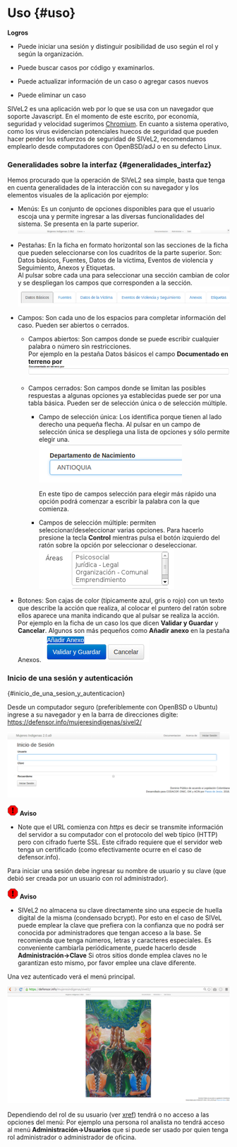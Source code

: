 
# Uso  {#uso}

**Logros**

* Puede iniciar una sesión y distinguir posibilidad de uso según el rol y 
  según la organización.

* Puede buscar casos por código y examinarlos.

* Puede actualizar información de un caso o agregar casos nuevos

* Puede eliminar un caso

SIVeL2 es una aplicación web por lo que se usa con un navegador que 
soporte Javascript. En el momento de este escrito, por economía, 
seguridad y velocidad sugerimos 
[Chromium](https://www.google.com/chrome/browser/desktop/index.html). 
En cuanto a sistema operativo, como los virus evidencian potenciales 
huecos de seguridad que pueden hacer perder los esfuerzos de seguridad 
de SIVeL2, recomendamos emplearlo desde computadores con OpenBSD/adJ o 
en su defecto Linux.


### Generalidades sobre la interfaz {#generalidades_interfaz}
Hemos procurado que la operación de SIVeL2 sea simple, basta que 
tenga en cuenta generalidades de la interacción con su navegador y 
los elementos visuales de la aplicación por ejemplo:

* Menús: Es un conjunto de opciones disponibles para que 
  el usuario escoja una y permite ingresar a las diversas 
  funcionalidades del sistema.  Se presenta en la parte 
  superior.
 ![Menús](img/ej-menus.png)

* Pestañas: En la ficha en formato horizontal son las secciones de 
  la ficha que pueden seleccionarse con los cuadritos de la parte 
  superior.  Son: Datos básicos, Fuentes, Datos de la víctima, 
  Eventos de violencia y Seguimiento, Anexos y Etiquetas.  
  Al pulsar sobre cada una para seleccionar una sección cambian de 
  color y se despliegan los campos que corresponden a la sección.
  ![Pestañas](img/ej-pestanas.png)

* Campos: Son cada uno de los espacios para completar información 
  del caso.  Pueden ser abiertos o cerrados.

    * Campos abiertos: Son campos donde se puede escribir 
      cualquier palabra o número sin restricciones.  
      Por ejemplo en la pestaña Datos 
      básicos el campo __Documentado en terreno por__
      ![Campos](img/ej-campos.png)

    * Campos cerrados: Son campos donde se limitan las posibles 
      respuestas a algunas opciones ya establecidas puede ser 
      por una tabla básica.
      Pueden ser de selección única o de selección múltiple.
        * Campo de selección única: Los identifica porque tienen 
	  al lado derecho una pequeña flecha. 
          Al pulsar en un campo de selección única se despliega una 
	  lista de opciones y sólo permite elegir una.  
          ![Campo de selección única](img/seleccion_unica.png)
	  
          En este tipo de campos selección para elegir más rápido 
	  una opción podrá comenzar a escribir la palabra con la 
	  que comienza.  
        * Campos de selección múltiple: permiten 
	  seleccionar/deseleccionar varias opciones. 
	  Para hacerlo presione la tecla **Control** 
          mientras pulsa el botón izquierdo del ratón 
	  sobre la opción por seleccionar o deseleccionar.
          ![Campo de selección múltiple](img/selmultiple.png)
    	
* Botones: Son cajas de color (típicamente azul, gris  o rojo) 
  con un texto que describe la acción que realiza, al colocar 
  el puntero del ratón sobre ellos aparece una manita indicando 
  que al pulsar se realiza la acción. Por ejemplo en la ficha 
  de un caso los que dicen __Validar y Guardar__ y __Cancelar__. 
  Algunos son más pequeños como
  __Añadir anexo__ en la pestaña Anexos.
  ![Botones](img/ej-botones.png)


### Inicio de una sesión y autenticación 
{#inicio_de_una_sesion_y_autenticacion}

Desde un computador seguro (preferiblemente con OpenBSD o 
Ubuntu) ingrese a su navegador y en la barra de direcciones 
digite: 
<https://defensor.info/mujeresindigenas/sivel2/>

![Autenticación](img/autenticacion.png)

![Aviso](img/aviso.png)	
**Aviso**

* Note que el URL comienza con *https* es decir se transmite 
  información del servidor a su computador con el protocolo 
  del web típico (HTTP) pero con cifrado fuerte SSL. 
  Este cifrado requiere que el servidor web tenga un 
  certificado (como efectivamente ocurre en el caso de 
  defensor.info).

Para iniciar una sesión debe ingresar su nombre de usuario y 
su clave (que debió ser creada por un usuario con rol 
administrador).

![Aviso](img/aviso.png)	
**Aviso**

* SIVeL2 no almacena su clave directamente sino una especie 
  de huella digital de la misma (condensado bcrypt). Por 
  esto en el caso de SIVeL puede emplear la clave que 
  prefiera con la confianza que no podrá ser conocida 
  por administradores que tengan acceso a la base. 
  Se recomienda que tenga números, letras y caracteres 
  especiales.  Es conveniente cambiarla periódicamente, 
  puede hacerlo desde __Administración->Clave__ Si otros 
  sitios donde emplea claves no le garantizan esto mismo, 
  por favor emplee una clave diferente.

Una vez autenticado verá el menú principal.

![Menu Principal](img/menu_prin.png)

Dependiendo del rol de su usuario (ver [xref](#recursos_humanos)) 
tendrá o no acceso a las opciones del menú: Por ejemplo una persona 
rol analista no tendrá acceso al menú __Administración->Usuarios__ 
que si puede ser usado por quien tenga rol administrador o 
administrador de oficina.



